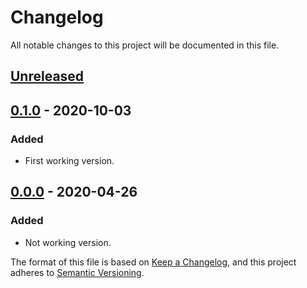 # Changelog
All notable changes to this project will be documented in this file.

## [Unreleased]

## [0.1.0] - 2020-10-03
### Added
- First working version.

## [0.0.0] - 2020-04-26
### Added
- Not working version.

[Unreleased]: https://github.com/prodis/miss-elixir/compare/0.1.0...master
[0.1.0]: https://github.com/prodis/miss-elixir/compare/0.0.0...0.1.0
[0.0.0]: https://github.com/prodis/miss-elixir/compare/0.0.0...0.0.0

The format of this file is based on [Keep a Changelog](https://keepachangelog.com/en/1.0.0/), and
this project adheres to [Semantic Versioning](https://semver.org/spec/v2.0.0.html).
